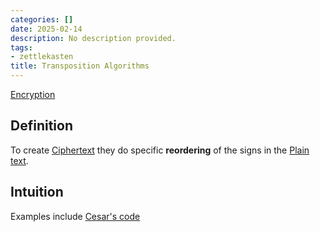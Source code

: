 ```yaml
---
categories: []
date: 2025-02-14
description: No description provided.
tags:
- zettlekasten
title: Transposition Algorithms
---
```


[Encryption](Encryption.md)

## Definition

To create [Ciphertext](Ciphertext.md) they do specific **reordering** of the signs in the [Plain text](Plain%20text.md).

## Intuition

Examples include [Cesar's code](Cesar's%20code)
